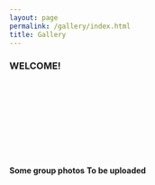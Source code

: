 ```yaml
---
layout: page
permalink: /gallery/index.html
title: Gallery
---
```


### WELCOME!

<br>
<br>
<br>
<br>
<br>
<br>
<br>
<br>

**Some group photos**
**To be uploaded**

<br>
<br>
<br>
<br>
<br>
<br>
<br>
<br>

